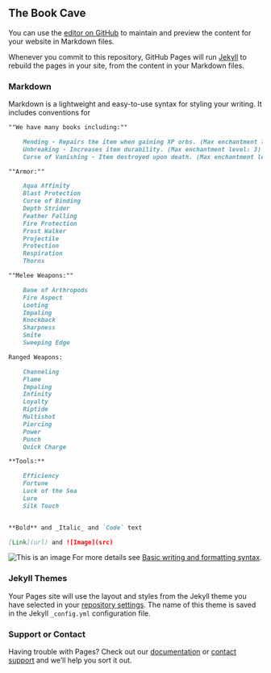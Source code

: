 ## The Book Cave

You can use the [editor on GitHub](https://github.com/ZattHunt/TheBookCave/edit/gh-pages/index.md) to maintain and preview the content for your website in Markdown files.

Whenever you commit to this repository, GitHub Pages will run [Jekyll](https://jekyllrb.com/) to rebuild the pages in your site, from the content in your Markdown files.

### Markdown

Markdown is a lightweight and easy-to-use syntax for styling your writing. It includes conventions for

```markdown
""We have many books including:""

    Mending - Repairs the item when gaining XP orbs. (Max enchantment level: 1) 
    Unbreaking - Increases item durability. (Max enchantment level: 3) 
    Curse of Vanishing - Item destroyed upon death. (Max enchantment level: 1) 

""Armor:""

    Aqua Affinity
    Blast Protection 
    Curse of Binding
    Depth Strider 
    Feather Falling
    Fire Protection 
    Frost Walker
    Projectile 
    Protection 
    Respiration 
    Thorns 

""Melee Weapons:""

    Bane of Arthropods 
    Fire Aspect 
    Looting 
    Impaling 
    Knockback 
    Sharpness
    Smite 
    Sweeping Edge

Ranged Weapons: 

    Channeling
    Flame 
    Impaling
    Infinity
    Loyalty
    Riptide 
    Multishot 
    Piercing 
    Power 
    Punch 
    Quick Charge

**Tools:**

    Efficiency
    Fortune 
    Luck of the Sea 
    Lure 
    Silk Touch 


**Bold** and _Italic_ and `Code` text

[Link](url) and ![Image](src)
```
![This is an image](https://i.imgur.com/fcJLQVE.png)
For more details see [Basic writing and formatting syntax](https://docs.github.com/en/github/writing-on-github/getting-started-with-writing-and-formatting-on-github/basic-writing-and-formatting-syntax).

### Jekyll Themes

Your Pages site will use the layout and styles from the Jekyll theme you have selected in your [repository settings](https://github.com/ZattHunt/TheBookCave/settings/pages). The name of this theme is saved in the Jekyll `_config.yml` configuration file.

### Support or Contact

Having trouble with Pages? Check out our [documentation](https://docs.github.com/categories/github-pages-basics/) or [contact support](https://support.github.com/contact) and we’ll help you sort it out.
